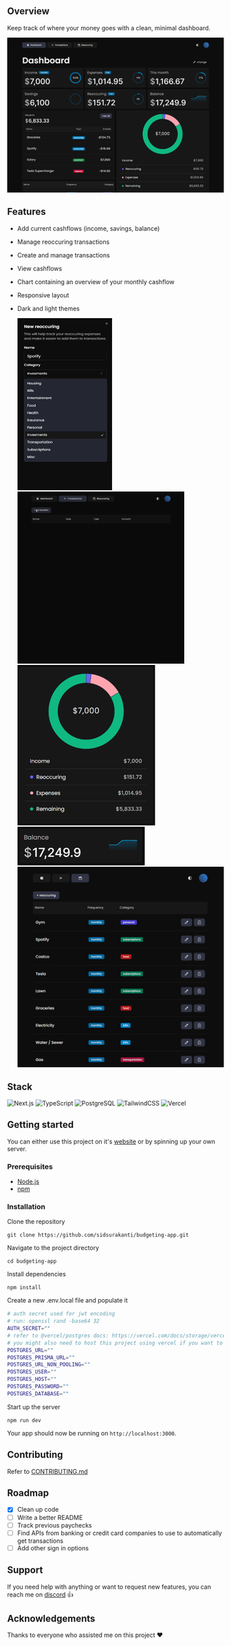 ## Overview

Keep track of where your money goes with a clean, minimal dashboard.

<img src="./docs/overview.png">

## Features

- Add current cashflows (income, savings, balance)
- Manage reoccuring transactions
- Create and manage transactions
- View cashflows
- Chart containing an overview of your monthly cashflow
- Responsive layout
- Dark and light themes

  <img src="./docs/new-reoccuring1.png" width=220 height=400>
  <img src="./docs/new-transaction1.gif" height=400>
  <img src="./docs/chart.png" width=320px>
  <img src="./docs/balance.png" height=90px>
  <img src="./docs/reoccuring.png" width=620px>

## Stack

![Next.js](https://img.shields.io/badge/next.js-000000?style=for-the-badge&logo=nextdotjs&logoColor=white)
![TypeScript](https://img.shields.io/badge/typescript-%23007ACC.svg?style=for-the-badge&logo=typescript&logoColor=white)
![PostgreSQL](https://img.shields.io/badge/PostgreSQL-4169E1?style=for-the-badge&logo=postgresql&logoColor=white)
![TailwindCSS](https://img.shields.io/badge/tailwindcss-%2338B2AC.svg?style=for-the-badge&logo=tailwind-css&logoColor=white)
![Vercel](https://img.shields.io/badge/vercel-%23000000.svg?style=for-the-badge&logo=vercel&logoColor=white)

## Getting started

You can either use this project on it's [website](https://pbd.vercel.app) or by spinning up your own server.

### Prerequisites

- [Node.js](https://nodejs.org/)
- [npm](https://www.npmjs.com/)

### Installation

Clone the repository

```shell
git clone https://github.com/sidsurakanti/budgeting-app.git
```

Navigate to the project directory

```shell
cd budgeting-app
```

Install dependencies

```shell
npm install
```

Create a new .env.local file and populate it

```bash
# auth secret used for jwt encoding
# run: openssl rand -base64 32
AUTH_SECRET=""
# refer to @vercel/postgres docs: https://vercel.com/docs/storage/vercel-postgres/quickstart
# you might also need to host this project using vercel if you want to use their db
POSTGRES_URL=""
POSTGRES_PRISMA_URL=""
POSTGRES_URL_NON_POOLING=""
POSTGRES_USER=""
POSTGRES_HOST=""
POSTGRES_PASSWORD=""
POSTGRES_DATABASE=""
```

Start up the server

```shell
npm run dev
```

Your app should now be running on `http://localhost:3000`.

## Contributing

Refer to [CONTRIBUTING.md](./docs/CONTRIBUTING.md)

## Roadmap

- [x] Clean up code
- [ ] Write a better README
- [ ] Track previous paychecks
- [ ] Find APIs from banking or credit card companies to use to automatically get transactions
- [ ] Add other sign in options

## Support

If you need help with anything or want to request new features, you can reach me on [discord](https://discord.com/users/521872289231273994) 👍

## Acknowledgements

Thanks to everyone who assisted me on this project ❤️
